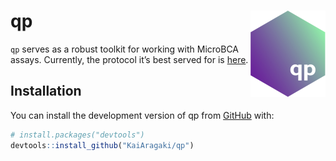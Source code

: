 
<!-- README.md is generated from README.Rmd. Please edit that file -->

# qp <a href="https://kaiaragaki.github.io/qp/"><img src="man/figures/logo.png" align="right" height="138" alt="qp website" /></a>

<!-- badges: start -->
<!-- badges: end -->

`qp` serves as a robust toolkit for working with MicroBCA assays.
Currently, the protocol it’s best served for is
[here](https://kai.quarto.pub/bok/western-blot.html#protein-quantification).

## Installation

You can install the development version of qp from
[GitHub](https://github.com/) with:

``` r
# install.packages("devtools")
devtools::install_github("KaiAragaki/qp")
```
